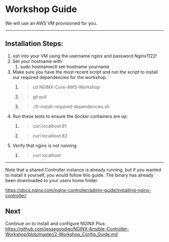 # Workshop Guide

We will use an AWS VM provisioned for you. 

---

## Installation Steps:

  1. ssh into your VM using the username nginx and password Nginx1122!
  2. Set your hostname with: 
     1. sudo hostnamectl set-hostname yourname 
  3. Make sure you have the most recent script and run the script to install our required dependencies for the workshop.
     1. >cd NGINX-Core-AWS-Workshop
     2. >git pull 
     3. >./0-install-required-dependencies.sh
  4. Run these tests to ensure the docker containers are up:
     1. >curl localhost:81
     2. >curl localhost:82
  5. Verify that nginx is not running
     1. >curl localhost

---

Note that a shared Controller instance is already running, but if you wanted to install it yourself, you would follow this guide. The binary has already been downloaded to your users home folder.

<https://docs.nginx.com/nginx-controller/admin-guide/installing-nginx-controller/>

## Next

Continue on to install and configure NGINX Plus:
<https://github.com/jessegoodier/NGINX-Ansible-Controller-Workshop/blob/master/2-Workshop_Config_Guide.md>
